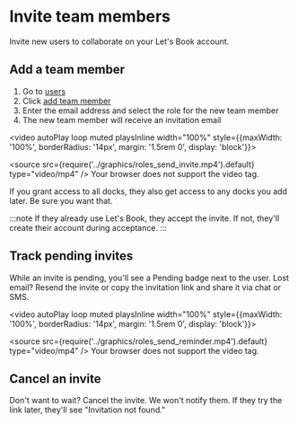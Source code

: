 # Invite team members

Invite new users to collaborate on your Let's Book account.

## Add a team member

1. Go to [users](https://dashboard.letsbook.app/users)
2. Click [add team member](https://dashboard.letsbook.app/users/add)
3. Enter the email address and select the role for the new team member
4. The new team member will receive an invitation email

<video autoPlay loop muted playsInline width="100%" style={{maxWidth: '100%', borderRadius: '14px', margin: '1.5rem 0', display: 'block'}}>

  <source src={require('../graphics/roles_send_invite.mp4').default} type="video/mp4" />
  Your browser does not support the video tag.
</video>

If you grant access to all docks, they also get access to any docks you add later. Be sure you want that.

:::note
If they already use Let's Book, they accept the invite. If not, they'll create their account during acceptance.
:::

## Track pending invites

While an invite is pending, you'll see a Pending badge next to the user. Lost email? Resend the invite or copy the invitation link and share it via chat or SMS.

<video autoPlay loop muted playsInline width="100%" style={{maxWidth: '100%', borderRadius: '14px', margin: '1.5rem 0', display: 'block'}}>

  <source src={require('../graphics/roles_send_reminder.mp4').default} type="video/mp4" />
  Your browser does not support the video tag.
</video>

## Cancel an invite

Don't want to wait? Cancel the invite. We won't notify them. If they try the link later, they'll see "Invitation not found."
